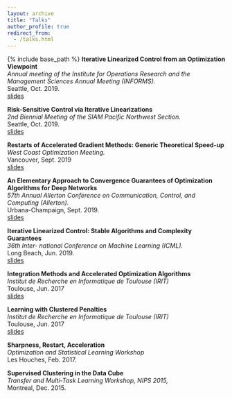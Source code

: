 ```yaml
---
layout: archive
title: "Talks"
author_profile: true
redirect_from:
  - /talks.html
---
```


{% include base_path %}
**Iterative Linearized Control from an Optimization Viewpoint**    
*Annual meeting of the Institute for Operations Research and the Management Sciences Annual Meeting (INFORMS).*  
Seattle, Oct. 2019.  
[slides](files/informs.pdf)

**Risk-Sensitive Control via Iterative Linearizations**  
*2nd Biennial Meeting of the SIAM
Pacific Northwest Section.*  
Seattle, Oct. 2019.  
[slides](files/siam_pnw.pdf)

**Restarts of Accelerated Gradient Methods: Generic Theoretical Speed-up**  
*West Coast Optimization Meeting.*  
Vancouver, Sept. 2019  
[slides](files/wcom.pdf)

**An Elementary Approach to Convergence Guarantees of Optimization Algorithms for
Deep Networks**  
*57th Annual Allerton Conference on Communication, Control, and
Computing (Allerton).*  
Urbana-Champaign, Sept. 2019.   
[slides](files/allerton.pdf)

**Iterative Linearized Control: Stable Algorithms and Complexity Guarantees**  
*36th Inter-
national Conference on Machine Learning (ICML).*  
Long Beach, Jun. 2019.  
[slides](files/icml.pdf)

**Integration Methods and Accelerated Optimization Algorithms**  
*Institut de Recherche en
Informatique de Toulouse (IRIT)*  
Toulouse, Jun. 2017  
[slides](files/irit_integration.pdf)

**Learning with Clustered Penalties**  
*Institut de Recherche en
Informatique de Toulouse (IRIT)*  
Toulouse, Jun.  2017  
[slides](files/irit_clustered_learning.pdf)

**Sharpness, Restart, Acceleration**  
*Optimization and Statistical Learning Workshop*  
Les Houches, Feb. 2017.  

**Supervised Clustering in the Data Cube**  
*Transfer and Multi-Task Learning Workshop, NIPS 2015,*  
Montreal, Dec. 2015.  
